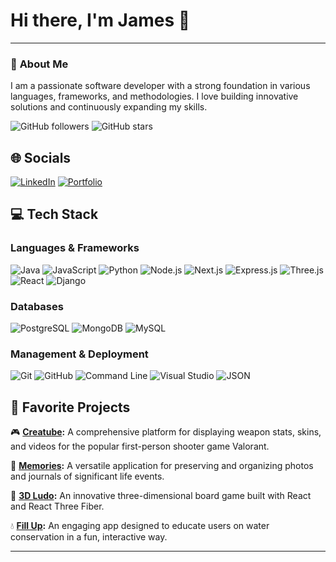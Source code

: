 # Hi there, I'm James 👋

---

### 👤 **About Me**
I am a passionate software developer with a strong foundation in various languages, frameworks, and methodologies. I love building innovative solutions and continuously expanding my skills.

![GitHub followers](https://img.shields.io/github/followers/JamesOnwordi?label=Follow&style=social)
![GitHub stars](https://img.shields.io/github/stars/JamesOnwordi?label=Stars&style=social)

## 🌐 Socials
[![LinkedIn](https://img.shields.io/badge/LinkedIn-0077B5?style=for-the-badge&logo=linkedin&logoColor=white)](https://linkedin.com/in/james-onwordi)
[![Portfolio](https://img.shields.io/badge/Portfolio-FFA500?style=for-the-badge&logo=portfolio&logoColor=white)](https://portfolio-jamesonwordi.vercel.app/)

## 💻 Tech Stack

### Languages & Frameworks
![Java](https://img.shields.io/badge/Java-ED8B00?style=for-the-badge&logo=java&logoColor=white)
![JavaScript](https://img.shields.io/badge/JavaScript-323330?style=for-the-badge&logo=javascript&logoColor=F7DF1E)
![Python](https://img.shields.io/badge/Python-3776AB?style=for-the-badge&logo=python&logoColor=white)
![Node.js](https://img.shields.io/badge/Node.js-43853D?style=for-the-badge&logo=node-dot-js&logoColor=white)
![Next.js](https://img.shields.io/badge/Next.js-000000?style=for-the-badge&logo=nextdotjs&logoColor=white)
![Express.js](https://img.shields.io/badge/Express.js-000000?style=for-the-badge&logo=express&logoColor=white)
![Three.js](https://img.shields.io/badge/Three.js-000000?style=for-the-badge&logo=threedotjs&logoColor=white)
![React](https://img.shields.io/badge/React-20232A?style=for-the-badge&logo=react&logoColor=61DAFB)
![Django](https://img.shields.io/badge/Django-092E20?style=for-the-badge&logo=django&logoColor=white)

### Databases
![PostgreSQL](https://img.shields.io/badge/PostgreSQL-336791?style=for-the-badge&logo=postgresql&logoColor=white)
![MongoDB](https://img.shields.io/badge/MongoDB-4EA94B?style=for-the-badge&logo=mongodb&logoColor=white)
![MySQL](https://img.shields.io/badge/MySQL-00000F?style=for-the-badge&logo=mysql&logoColor=white)

### Management & Deployment
![Git](https://img.shields.io/badge/Git-F05032?style=for-the-badge&logo=git&logoColor=white)
![GitHub](https://img.shields.io/badge/GitHub-181717?style=for-the-badge&logo=github&logoColor=white)
![Command Line](https://img.shields.io/badge/Command_Line-000000?style=for-the-badge&logo=linux&logoColor=white)
![Visual Studio](https://img.shields.io/badge/Visual_Studio-5C2D91?style=for-the-badge&logo=visual-studio&logoColor=white)
![JSON](https://img.shields.io/badge/JSON-000000?style=for-the-badge&logo=json&logoColor=white)

## 🔧 Favorite Projects
🎮 **[Creatube](https://creatube-jamesonwordi.koyeb.app):** A comprehensive platform for displaying weapon stats, skins, and videos for the popular first-person shooter game Valorant.

🧠 **[Memories](https://astounding-cobbler-d8830e.netlify.app/):** A versatile application for preserving and organizing photos and journals of significant life events.

🎲 **[3D Ludo](https://willowy-bublanina-430b9e.netlify.app):** An innovative three-dimensional board game built with React and React Three Fiber.

💧 **[Fill Up](https://sec-peach.vercel.app/):** An engaging app designed to educate users on water conservation in a fun, interactive way.

---


